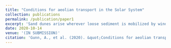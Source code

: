 ```yaml
---
title: "Conditions for aeolian transport in the Solar System"
collection: publications
permalink: /publication/paper1
excerpt: 'Sand dunes arise wherever loose sediment is mobilized by winds that exceed threshold speeds, and grains are sufficiently strong to survive collisions. The ubiquity of dunes in our solar system is remarkable and confounding; their occurrence under conditions of thin atmospheres3, and/or friable materials4, challenges our understanding of sediment transport mechanics. Current threshold theories lose meaning and diverge from one another when extrapolated to some planetary bodies, because they neglect physical processes that become relevant under such exotic conditions. Here we draw on results in contact, rarified gas, statistical and adhesion mechanics to present more complete theories for the fluid and impact thresholds of aeolian transport. Our theoretical predictions compare well with all available experimental threshold observations, and shed light on the contentious issues of sediment mineralogy on Titan4 and the high threshold for dune activity on Mars. This work will aid in interpreting planetary atmospheric dynamics from observed dunes, and determining what observations are required for future space missions.'
date: 2020-10-14
venue: '(IN SUBMISSION)'
citation: 'Gunn, A., et al. (2020). &quot;Conditions for aeolian transport in the Solar System.&quot; <i>arxiv:1812.03612</i>.'
---
```

